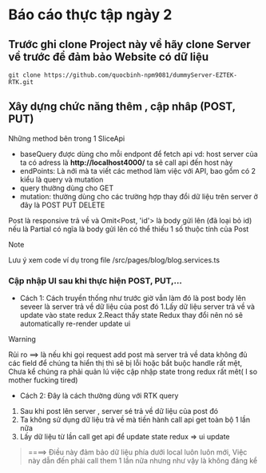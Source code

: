 # Báo cáo thực tập ngày 2

## Trước ghi clone Project này về hãy clone Server về trước để đảm bảo Website có dữ liệu

```
git clone https://github.com/quocbinh-npm9081/dummyServer-EZTEK-RTK.git
```

## Xây dựng chức năng thêm , cập nhâp (POST, PUT)

Những method bên trong 1 SliceApi

- baseQuery được dùng cho mỗi endpont để fetch api vd: host server của ta có adress là **http://localhost4000/** ta sẽ call api đến host này
- endPoints: Là nới mà ta viết các method làm việc với API, bao gồm có 2 kiểu là query và mutation
- query thường dùng cho GET
- mutation: thường dùng cho các trường hợp thay đổi dữ liệu trên server ở đây là POST PUT DELETE

Post là responsive trả về và Omit<Post, 'id'> là body gửi lên (đã loại bỏ id) nếu là Partial<Post> có ngĩa là body gửi lên có thể thiếu 1 số thuộc tính của Post

> [!NOTE]  
> Lưu ý xem code ví dụ trong file /src/pages/blog/blog.services.ts

### Cập nhập UI sau khi thực hiện POST, PUT,...

- Cách 1: Cách truyền thống như trước giờ vẫn làm đó là post body lên seveer là server trả về dữ liệu của post đó
  1.Lấy dữ liệu server trả về và update vào state redux
  2.React thấy state Redux thay đổi nên nó sẽ automatically re-render update ui

> [!WARNING]  
> Rủi ro ==> là nếu khi gọi request add post mà server trả về data không đủ các field để chúng ta hiển thị thì sẽ bị lỗi hoặc bắt buộc handle rất mệt, Chưa kể chúng ra phải quản lú việc cập nhập state trong redux rất mêt( I so mother fucking tired)

- Cách 2: Đây là cách thường dùng với RTK query

1. Sau khi post lên server , server sé trả về dữ liệu của post đó
2. Ta không sử dụng dữ liệu trả về mà tiến hành call api get toàn bộ 1 lần nữa
3. Lấy dữ liệu từ lần call get api để update state redux
   => ui update

> ====> Điều này đảm bảo dữ liệu phía dưới local luôn luôn mới, Việc này dẫn đến phải call them 1 lần nữa nhưng như vậy là không đáng kể
